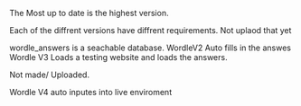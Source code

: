The Most up to date is the highest version. 

Each of the diffrent versions have diffrent requirements. Not uplaod that yet

wordle_answers is a seachable database. 
WordleV2 Auto fills in the answes
Wordle V3 Loads a testing website and loads the answers.

Not made/ Uploaded.

Wordle V4 auto inputes into live enviroment
